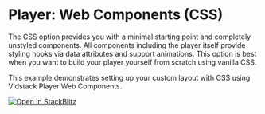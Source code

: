 # Player: Web Components (CSS)

The CSS option provides you with a minimal starting point and completely unstyled components. All
components including the player itself provide styling hooks via data attributes and support
animations. This option is best when you want to build your player yourself from scratch using
vanilla CSS.

This example demonstrates setting up your custom layout with CSS using Vidstack Player
Web Components.

[![Open in StackBlitz](https://developer.stackblitz.com/img/open_in_stackblitz.svg)][stackblitz-demo]

[stackblitz-demo]: https://stackblitz.com/fork/github/vidstack/vidstack/tree/next/examples/player/web-components/css?title=Vidstack%20Player%20-%20Web%20Components%20%28CSS%29&file=src/main.ts&showSidebar=1
